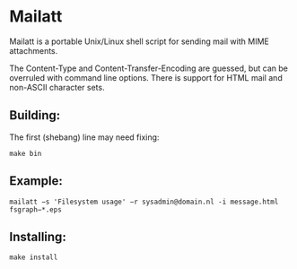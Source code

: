 # Mailatt

Mailatt is a portable Unix/Linux shell script for sending mail with MIME attachments.

The Content-Type and Content-Transfer-Encoding are guessed, but can be overruled with command line options. There is support for HTML mail and non-ASCII character sets.

## Building:

The first (shebang) line may need fixing:

```
make bin
```

## Example:

```
mailatt −s 'Filesystem usage' −r sysadmin@domain.nl -i message.html fsgraph−*.eps
```

## Installing:

```
make install
```

